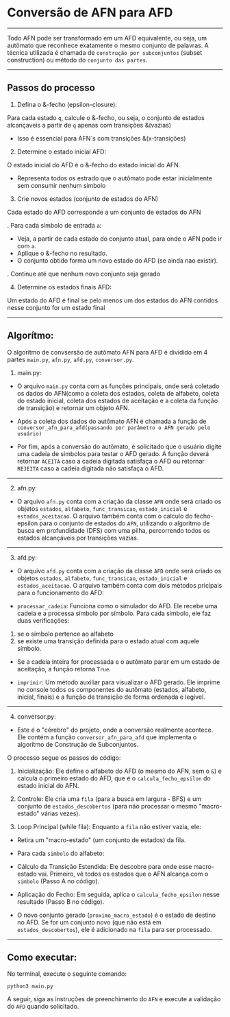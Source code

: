 # Conversão de AFN para AFD
---

Todo AFN pode ser transformado em um AFD equivalente, ou seja, um autômato que reconhece exatamente o mesmo conjunto de palavras. A técnica utilizada é chamada de `construção por subconjuntos` (subset construction) ou método do `conjunto das partes`.

---

## Passos do processo

1. Defina o &-fecho (epsilon-closure):

Para cada estado `q`, calcule o &-fecho, ou seja, o conjunto de estados alcançaveis a partir de `q` apenas com transições &(vazias)

- Isso é essencial para AFN`s com transições &(x-transições)

2. Determine o estado inicial AFD:

O estado inicial do AFD é o &-fecho do estado inicial do AFN.

- Representa todos os estrado que o autômato pode estar inicialmente sem consumir nenhum simbolo

3. Crie novos estados (conjunto de estados do AFN)

Cada estado do AFD corresponde a um conjunto de estados do AFN

. Para cada símbolo de entrada `a`:
- Veja, a partir de cada estado do conjunto atual, para onde o AFN pode ir com `a`.
- Aplique o &-fecho no resultado.
- O conjunto obtido forma um novo estado do AFD (se ainda nao existir).

. Continue até que nenhum novo conjunto seja gerado

4. Determine os estados finais AFD:

Um estado do AFD é final se pelo menos um dos estados do AFN contidos nesse conjunto for um estado final

---

## Algorítmo:

O algorítmo de convsersão de autômato AFN para AFD é dividido em 4 partes `main.py`, `afn.py`, `afd.py`, `conversor.py`.

1. main.py:

- O arquivo `main.py` conta com as funções principais, onde será coletado os dados do AFN(como a coleta dos estados, coleta de alfabeto, coleta do estado inicial, coleta dos estados de aceitação e a coleta da função de transição) e retornar um objeto AFN. 

- Após a coleta dos dados do autômato AFN é chamada a função de `conversor_afn_para_afd(passando por parâmetro o AFN gerado pelo usuário)`

- Por fim, após a conversão do autômato, é solicitado que o usuário digite uma cadeia de simbolos para testar o AFD gerado. A função deverá retornar `ACEITA` caso a cadeia digitada satisfaça o AFD ou retornar `REJEITA` caso a cadeia digitada não satisfaça o AFD.

---

2. afn.py:

- O arquivo `afn.py` conta com a criação da classe `AFN` onde será criado os objetos `estados`, `alfabeto`, `func_transicao`, `estado_inicial` e `estados_aceitacao`. O arquivo também conta com o calculo do fecho-epsilon para o conjunto de estados do `AFN`, utilizando o algoritmo de busca em profundidade (DFS) com uma pilha, percorrendo todos os estados alcançáveis por transições vazias.

---

3. afd.py:

- O arquivo `afd.py` conta com a criação da classe `AFD` onde será criado os objetos `estados`, `alfabeto`, `func_transicao`, `estado_inicial` e `estados_aceitacao`. O arquivo também conta com dois métodos pricipais para o funcionamento do AFD:

- `processar_cadeia`: Funciona como o simulador do AFD. Ele recebe uma cadeia e a processa símbolo por símbolo. Para cada símbolo, ele faz duas verificações: 

1) se o símbolo pertence ao alfabeto 
2) se existe uma transição definida para o estado atual com aquele símbolo. 

- Se a cadeia inteira for processada e o autômato parar em um estado de aceitação, a função retorna `True`.

- `imprimir`: Um método auxiliar para visualizar o AFD gerado. Ele imprime no console todos os componentes do autômato (estados, alfabeto, inicial, finais) e a função de transição de forma ordenada e legível.

---

4. conversor.py:

- Este é o "cérebro" do projeto, onde a conversão realmente acontece. Ele contém a função `conversor_afn_para_afd` que implementa o algorítmo de Construção de Subconjuntos.

O processo segue os passos do código:

1. Inicialização: Ele define o alfabeto do AFD (o mesmo do AFN, sem o `&`) e calcula o primeiro estado do AFD, que é o `calcula_fecho_epsilon` do estado inicial do AFN.

2. Controle: Ele cria uma `fila` (para a busca em largura - BFS) e um conjunto de `estados_descobertos` (para não processar o mesmo "macro-estado" várias vezes).

3. Loop Principal (while fila): Enquanto a `fila` não estiver vazia, ele:

- Retira um "macro-estado" (um conjunto de estados) da fila.

- Para cada `simbolo` do alfabeto:

- Cálculo da Transição Estendida: Ele descobre para onde esse macro-estado vai. Primeiro, vê todos os estados que o AFN alcança com o `simbolo` (Passo A no código).

- Aplicação do Fecho: Em seguida, aplica o `calcula_fecho_epsilon` nesse resultado (Passo B no código).

- O novo conjunto gerado (`proximo_macro_estado`) é o estado de destino no AFD. Se for um conjunto novo (que não está em `estados_descobertos`), ele é adicionado na `fila` para ser processado.

---

## Como executar:

No terminal, execute o seguinte comando:

```
python3 main.py
```

A seguir, siga as instruções de preenchimento do `AFN` e execute a validação do `AFD` quando solicitado.